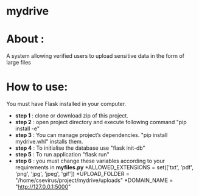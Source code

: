 # mydrive
# About :
A system allowing verified users to upload sensitive data in the form of large files
# How to use:
You must have Flask installed in your computer.
- **step 1** : clone or download zip of this project.
- **step 2** : open project directory and execute following command "pip install -e"
- **step 3** : You can manage project’s dependencies. "pip install mydrive.whl" installs them.
- **step 4** : To initialise the database use "flask init-db"
- **step 5** : To run application "flask run"
- **step 6** : you must change these variables according to your requirements in **myfiles.py**
         *ALLOWED_EXTENSIONS = set(['txt', 'pdf', 'png', 'jpg', 'jpeg', 'gif']) 
         *UPLOAD_FOLDER = "/home/csevirus/project/mydrive/uploads"
         *DOMAIN_NAME = "http://127.0.0.1:5000"
